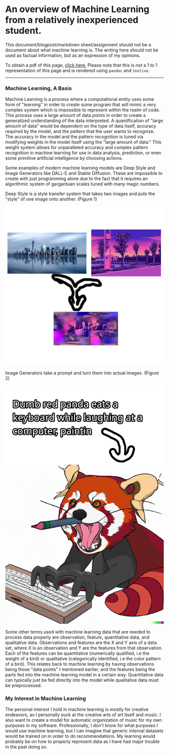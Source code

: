# An overview of Machine Learning from a relatively inexperienced student.

This document/blogpost/markdown sheet/assignment should not be a document about what machine learning is. The writing here should not be used as factual information, but as an expression of my opinions.

To obtain a pdf of this page, [click here.](mlovrvw.pdf) Please note that this is not a 1 to 1 representation of this page and is rendered using `pandoc` and `texlive`. 

---
### Machine Learning, A Basis

Machine Learning is a process where a computational entity uses some form of "learning" in order to create some program that will mimic a very complex system which is impossible to represent within the realm of code. This process uses a large amount of data points in order to create a generalized understanding of the data interpreted. A quantification of "large amount of data" would be dependent on the type of data itself, accuracy required by the model, and the pattern that the user wants to recognize. The accuracy in the model and the pattern recognition is tuned via modifying weights in the model itself using the "large amount of data." This weight system allows for unparalleled accuracy and complex pattern recognition in machine learning for use in data analysis, prediction, or even some primitive artificial intelligence by choosing actions. 

Some examples of modern machine learning models are Deep Style and Image Generators like DALL-E and Stable Diffusion. These are impossible to create with just programming alone due to the fact that it requires an algorithmic system of gargantuan scales tuned with many magic numbers. 

Deep Style is a style transfer system that takes two images and puts the "style" of one image onto another. (Figure 1)

![An example of a Deep Style combination.](imgs/deepstyle.jpg)

Image Generators take a prompt and turn them into actual images. (Figure 2)

![An example of a Image Generation using the prompt "Dumb red panda eats a keyboard while laughing at a computer, paintin" generated using DALL-E.](imgs/imgen.png)

Some other terms used with machine learning data that are needed to process data properly are observation, feature, quantitative data, and qualitative data. Observations and features are the X and Y axis of a data set, where X is an observation and Y are the features from that observation. Each of the features can be quantitative (numerically qualified, i.e the weight of a bird) or qualitative (categorically identified, i.e the color pattern of a bird). This relates back to machine learning by having observations being those "data points" I mentioned earlier, and the features being the parts fed into the machine learning model in a certain way. Quantitative data can typically just be fed directly into the model while qualitative data must be preprocessed.

### My Interest in Machine Learning

The personal interest I hold in machine learning is mostly for creative endeavors, as I personally suck at the creative arts of art itself and music. I also want to create a model for automatic organization of music for my own purposes in my software. Professionally, I don't know for what purposes I would use machine learning, but I can imagine that generic internal datasets would be trained on in order to do recommendations. My learning would probably be on how to properly represent data as I have had major trouble in the past doing so.